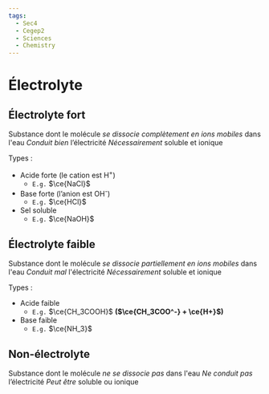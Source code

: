 ```yaml
---
tags:
  - Sec4
  - Cegep2
  - Sciences
  - Chemistry
---
```


# Électrolyte

## Électrolyte fort

Substance dont le molécule *se dissocie complètement en ions mobiles* dans l'eau
*Conduit bien* l’électricité
*Nécessairement* soluble et ionique

Types :

- Acide forte (le cation est H<sup>+</sup>)
	- `E.g.` $\ce{NaCl}$
- Base forte (l’anion est OH<sup>-</sup>)
	- `E.g.` $\ce{HCl}$
- Sel soluble
	- `E.g.` $\ce{NaOH}$

## Électrolyte faible

Substance dont le molécule *se dissocie partiellement en ions mobiles* dans l'eau
*Conduit mal* l'électricité
*Nécessairement* soluble et ionique

Types :

- Acide faible
	- `E.g.` $\ce{CH_3COOH}$ **($\ce{CH_3COO^-} + \ce{H+}$)**
- Base faible
	- `E.g.` $\ce{NH_3}$

## Non-électrolyte

Substance dont le molécule *ne se dissocie pas* dans l'eau
*Ne conduit pas* l’électricité
*Peut être* soluble ou ionique